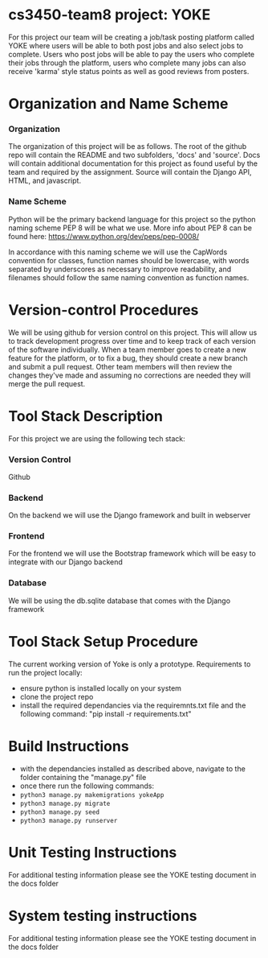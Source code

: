 # cs3450-team8 project: YOKE
For this project our team will be creating a job/task posting platform called YOKE where users will be able to both post jobs and also select jobs to complete. Users who post jobs will be able to pay the users who complete their jobs through the platform, users who complete many jobs can also receive 'karma' style status points as well as good reviews from posters.
# Organization and Name Scheme
### Organization
The organization of this project will be as follows. The root of the github repo will contain the README and two subfolders, 'docs' and 'source'. Docs will contain additional documentation for this project as found useful by the team and required by the assignment. Source will contain the Django API, HTML, and javascript.
### Name Scheme
Python will be the primary backend language for this project so the python naming scheme PEP 8 will be what we use. More info about PEP 8 can be found here: https://www.python.org/dev/peps/pep-0008/

In accordance with this naming scheme we will use the CapWords convention for classes, function names should be lowercase, with words separated by underscores as necessary to improve readability, and filenames should follow the same naming convention as function names.

# Version-control Procedures
We will be using github for version control on this project. This will allow us to track development progress over time and to keep track of each version of the software individually. When a team member goes to create a new feature for the platform, or to fix a bug, they should create a new branch and submit a pull request. Other team members will then review the changes they've made and assuming no corrections are needed they will merge the pull request.
# Tool Stack Description
For this project we are using the following tech stack:

### Version Control
Github
### Backend
On the backend we will use the Django framework and built in webserver
### Frontend 
For the frontend we will use the Bootstrap framework which will be easy to integrate with our Django backend
### Database
We will be using the db.sqlite database that comes with the Django framework
# Tool Stack Setup Procedure
The current working version of Yoke is only a prototype. Requirements to run the project locally:
* ensure python is installed locally on your system
* clone the project repo
* install the required dependancies via the requiremnts.txt file and the following command: "pip install -r requirements.txt"

# Build Instructions
- with the dependancies installed as described above, navigate to the folder containing the "manage.py" file
- once there run the following commands:
- ```python3 manage.py makemigrations yokeApp```
- ```python3 manage.py migrate```
- ```python3 manage.py seed```
- ```python3 manage.py runserver```
# Unit Testing Instructions
For additional testing information please see the YOKE testing document in the docs folder
# System testing instructions
For additional testing information please see the YOKE testing document in the docs folder
